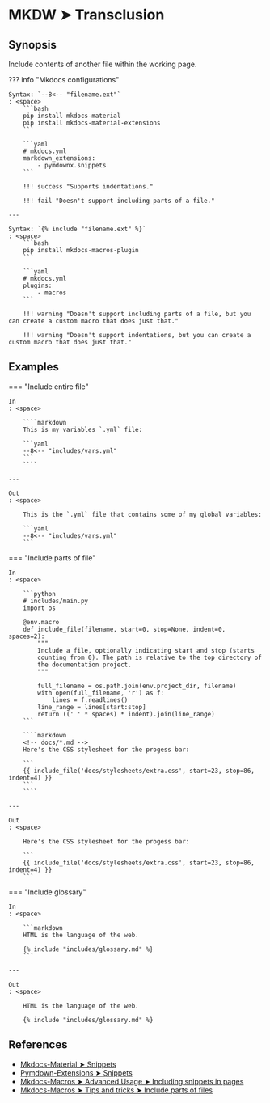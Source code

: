 # MKDW ➤ Transclusion

## Synopsis

Include contents of another file within the working page.

??? info "Mkdocs configurations"

    Syntax: `-​-8<-- "filename.ext"`
    : <space>
        ```bash
        pip install mkdocs-material
        pip install mkdocs-material-extensions
        ```

        ```yaml
        # mkdocs.yml
        markdown_extensions:
            - pymdownx.snippets
        ```

        !!! success "Supports indentations."

        !!! fail "Doesn't support including parts of a file."

    ---

    Syntax: `{​% include "filename.ext" %}`
    : <space>
        ```bash
        pip install mkdocs-macros-plugin
        ```

        ```yaml
        # mkdocs.yml
        plugins:
            - macros
        ```

        !!! warning "Doesn't support including parts of a file, but you can create a custom macro that does just that."

        !!! warning "Doesn't support indentations, but you can create a custom macro that does just that."

## Examples

=== "Include entire file"

    In
    : <space>

        ````markdown
        This is my variables `.yml` file:

        ```yaml
        -​-8<-- "includes/vars.yml"
        ```
        ````

    ---

    Out
    : <space>

        This is the `.yml` file that contains some of my global variables:

        ```yaml
        --8<-- "includes/vars.yml"
        ```

=== "Include parts of file"

    In
    : <space>

        ```python
        # includes/main.py
        import os

        @env.macro
        def include_file(filename, start=0, stop=None, indent=0, spaces=2):
            """
            Include a file, optionally indicating start and stop (starts
            counting from 0). The path is relative to the top directory of
            the documentation project.
            """

            full_filename = os.path.join(env.project_dir, filename)
            with open(full_filename, 'r') as f:
                lines = f.readlines()
            line_range = lines[start:stop]
            return ((' ' * spaces) * indent).join(line_range)
        ```

        ````markdown
        <!-- docs/*.md -->
        Here's the CSS stylesheet for the progess bar:

        ```
        {​{ include_file('docs/stylesheets/extra.css', start=23, stop=86, indent=4) }}
        ```
        ````

    ---

    Out
    : <space>

        Here's the CSS stylesheet for the progess bar:

        ```
        {{ include_file('docs/stylesheets/extra.css', start=23, stop=86, indent=4) }}
        ```

=== "Include glossary"

    In
    : <space>

        ```markdown
        HTML is the language of the web.

        {​% include "includes/glossary.md" %}
        ```

    ---

    Out
    : <space>

        HTML is the language of the web.

        {% include "includes/glossary.md" %}

## References

- [Mkdocs-Material ➤ Snippets](https://squidfunk.github.io/mkdocs-material-insiders/reference/code-blocks/#snippets)
- [Pymdown-Extensions ➤ Snippets](https://facelessuser.github.io/pymdown-extensions/extensions/snippets/)
- [Mkdocs-Macros ➤ Advanced Usage ➤ Including snippets in pages](https://mkdocs-macros-plugin.readthedocs.io/en/latest/advanced/#including-snippets-in-pages)
- [Mkdocs-Macros ➤ Tips and tricks ➤ Include parts of files](https://mkdocs-macros-plugin.readthedocs.io/en/latest/tips/#i-would-like-to-include-a-text-file-from-line-a-to-line-b)
